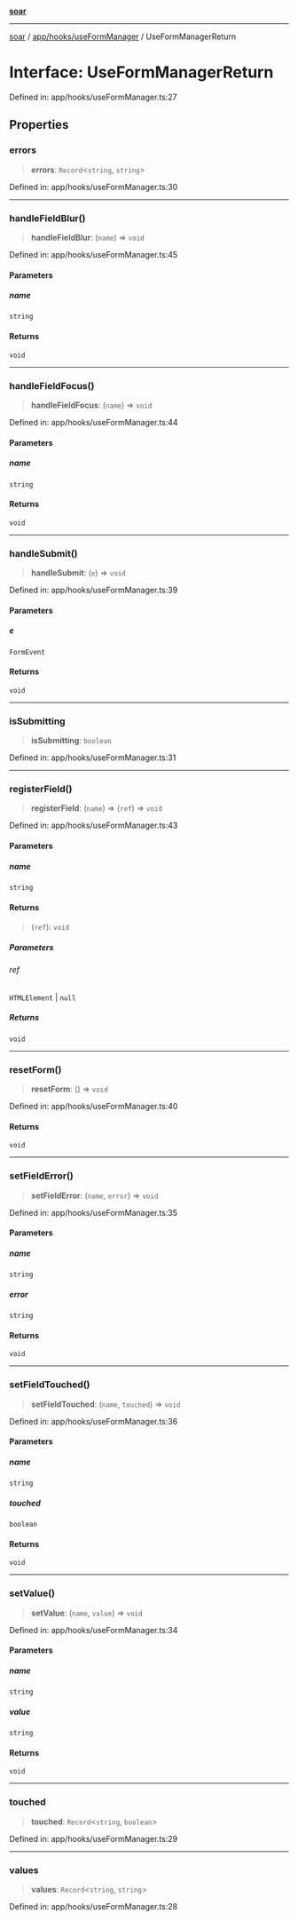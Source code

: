 [**soar**](../../../../README.md)

***

[soar](../../../../modules.md) / [app/hooks/useFormManager](../README.md) / UseFormManagerReturn

# Interface: UseFormManagerReturn

Defined in: app/hooks/useFormManager.ts:27

## Properties

### errors

> **errors**: `Record`\<`string`, `string`\>

Defined in: app/hooks/useFormManager.ts:30

***

### handleFieldBlur()

> **handleFieldBlur**: (`name`) => `void`

Defined in: app/hooks/useFormManager.ts:45

#### Parameters

##### name

`string`

#### Returns

`void`

***

### handleFieldFocus()

> **handleFieldFocus**: (`name`) => `void`

Defined in: app/hooks/useFormManager.ts:44

#### Parameters

##### name

`string`

#### Returns

`void`

***

### handleSubmit()

> **handleSubmit**: (`e`) => `void`

Defined in: app/hooks/useFormManager.ts:39

#### Parameters

##### e

`FormEvent`

#### Returns

`void`

***

### isSubmitting

> **isSubmitting**: `boolean`

Defined in: app/hooks/useFormManager.ts:31

***

### registerField()

> **registerField**: (`name`) => (`ref`) => `void`

Defined in: app/hooks/useFormManager.ts:43

#### Parameters

##### name

`string`

#### Returns

> (`ref`): `void`

##### Parameters

###### ref

`HTMLElement` | `null`

##### Returns

`void`

***

### resetForm()

> **resetForm**: () => `void`

Defined in: app/hooks/useFormManager.ts:40

#### Returns

`void`

***

### setFieldError()

> **setFieldError**: (`name`, `error`) => `void`

Defined in: app/hooks/useFormManager.ts:35

#### Parameters

##### name

`string`

##### error

`string`

#### Returns

`void`

***

### setFieldTouched()

> **setFieldTouched**: (`name`, `touched`) => `void`

Defined in: app/hooks/useFormManager.ts:36

#### Parameters

##### name

`string`

##### touched

`boolean`

#### Returns

`void`

***

### setValue()

> **setValue**: (`name`, `value`) => `void`

Defined in: app/hooks/useFormManager.ts:34

#### Parameters

##### name

`string`

##### value

`string`

#### Returns

`void`

***

### touched

> **touched**: `Record`\<`string`, `boolean`\>

Defined in: app/hooks/useFormManager.ts:29

***

### values

> **values**: `Record`\<`string`, `string`\>

Defined in: app/hooks/useFormManager.ts:28
